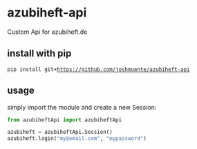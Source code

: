 # azubiheft-api
Custom Api for azubiheft.de

## install with pip
<code>pip install git+https://github.com/joshmuente/azubiheft-api</code>

## usage
simply import the module and create a new Session:<br>
```python
from azubiheftApi import azubiheftApi

azubiheft = azubiheftApi.Session()
azubiheft.login("my@email.com", "mypassword")
```
